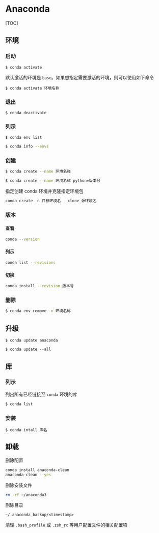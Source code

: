 # Anaconda

[TOC]

## 环境

### 启动

```shell
$ conda activate
```

默认激活的环境是 `base`。如果想指定需要激活的环境，则可以使用如下命令

```shell
$ conda activate 环境名称
```

### 退出

```shell
$ conda deactivate
```

### 列示

```shell
$ conda env list
```

```bash
$ conda info --envs
```

### 创建

```bash
$ conda create --name 环境名称
```

```bash
$ conda create --name 环境名称 python=版本号
```

指定创建 conda 环境并克隆指定环境包

```python
conda create -n 目标环境名 --clone 源环境名
```

### 版本

#### 查看

```bash
conda --version
```

#### 列示

```bash
conda list --revisions
```

#### 切换

```bash
conda install --revision 版本号
```

### 删除

```bash
$ conda env remove -n 环境名称
```

## 升级

```shell
$ conda update anaconda
```

```shell
$ conda update --all
```

## 库

### 列示

列出所有已经链接至 `conda` 环境的库

```bash
$ conda list
```

### 安装

```shell
$ conda intall 库名
```

## 卸载

删除配置

```bash
conda install anaconda-clean
anaconda-clean --yes
```

删除安装文件

```bash
rm -rf ~/anaconda3
```

删除目录

```text
~/.anaconda_backup/<timestamp>
```

清理 `.bash_profile` 或 `.zsh_rc` 等用户配置文件的相关配置项